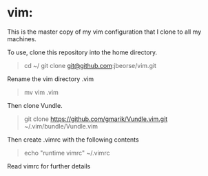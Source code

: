 # vim:
This is the master copy of my vim configuration that I clone to all my machines.

To use, clone this repository into the home directory.
> cd ~/
> git clone git@github.com:jbeorse/vim.git

Rename the vim directory .vim
> mv vim .vim

Then clone Vundle.
> git clone https://github.com/gmarik/Vundle.vim.git ~/.vim/bundle/Vundle.vim

Then create .vimrc with the following contents
> echo "runtime vimrc" ~/.vimrc

Read vimrc for further details
